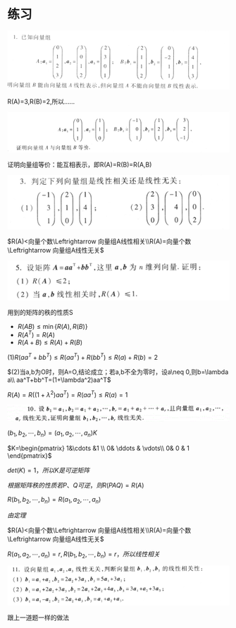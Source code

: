 # 练习

![](2022-10-16-15-46-19.png)

R(A)=3,R(B)=2,所以……

![](2022-10-16-15-47-55.png)

证明向量组等价：能互相表示，即R(A)=R(B)=R(A,B)

![](2022-10-16-16-10-51.png)

$R(A)<向量个数\Leftrightarrow 向量组A线性相关\\R(A)=向量个数\Leftrightarrow 向量组A线性无关$

![](2022-10-16-16-16-55.png)

用到的矩阵的秩的性质S
- $R(AB)\leqslant \min\{R(A),R(B)\}$
- $R(A^T)=R(A)$
- $R(A+B)\leqslant R(A)+R(B)$

$(1)R(aa^T+bb^T)\leqslant R(aa^T)+R(bb^T)\leqslant R(a)+R(b)=2$

$(2)当a,b为O时，则A=O,结论成立；若a,b不全为零时，设a\neq 0,则b=\lambda a\\
aa^T+bb^T=(1+\lambda^2)aa^T$


$R(A)=R((1+\lambda^2)aa^T)=R(aa^T)\leqslant R(a)=1$

![](2022-10-16-16-49-05.png)

$(b_1,b_2,\cdots,b_n)=(a_1,a_2,\cdots,a_n)K$


$K=\begin{pmatrix}
 1&\cdots  &1 \\ 
 0& \ddots & \vdots\\
 0& 0 & 1
\end{pmatrix}$

$det(K)=1，所以K是可逆矩阵$

$根据矩阵秩的性质若P、Q可逆，则R(PAQ)=R(A)$

$R(b_1,b_2,\cdots,b_n)=R(a_1,a_2,\cdots,a_n)$

$由定理$

$R(A)<向量个数\Leftrightarrow 向量组A线性相关\\R(A)=向量个数\Leftrightarrow 向量组A线性无关$

$R(a_1,a_2,\cdots,a_n)=r,R(b_1,b_2,\cdots,b_n)=r，所以线性相关$

![](2022-10-16-17-02-34.png)

跟上一道题一样的做法